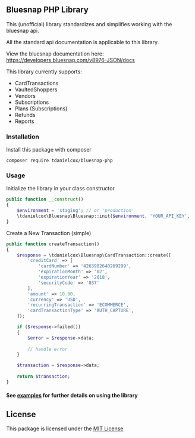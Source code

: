 ## Bluesnap PHP Library

This (unofficial) library standardizes and simplifies working with the bluesnap api. 

All the standard api documentation is applicable to this library. 

View the bluesnap documentation here: https://developers.bluesnap.com/v8976-JSON/docs

This library currently supports:

- CardTransactions
- VaultedShoppers
- Vendors
- Subscriptions
- Plans (Subscriptions)
- Refunds
- Reports

### Installation

Install this package with composer

```shell
composer require tdanielcox/bluesnap-php
```

### Usage

Initialize the library in your class constructor 

```php
public function __construct()
{
    $environment = 'staging'; // or 'production'
    \tdanielcox\Bluesnap\Bluesnap::init($environment, 'YOUR_API_KEY', 'YOUR_API_PASSWORD');
}
```

Create a New Transaction (simple)

```php
public function createTransaction()
{
    $response = \tdanielcox\Bluesnap\CardTransaction::create([
        'creditCard' => [
            'cardNumber' => '4263982640269299',
            'expirationMonth' => '02',
            'expirationYear' => '2018',
            'securityCode' => '837'
        ],
        'amount' => 10.00,
        'currency' => 'USD',
        'recurringTransaction' => 'ECOMMERCE',
        'cardTransactionType' => 'AUTH_CAPTURE',
    ]);

    if ($response->failed())
    {
        $error = $response->data;
        
        // handle error
    }

    $transaction = $response->data;
    
    return $transaction;
}
```

#### See [examples](https://github.com/tdanielcox/bluesnap-php/tree/master/examples) for further details on using the library

## License
This package is licensed under the [MIT License](https://github.com/tdanielcox/bluesnap-php/blob/master/LICENSE)
